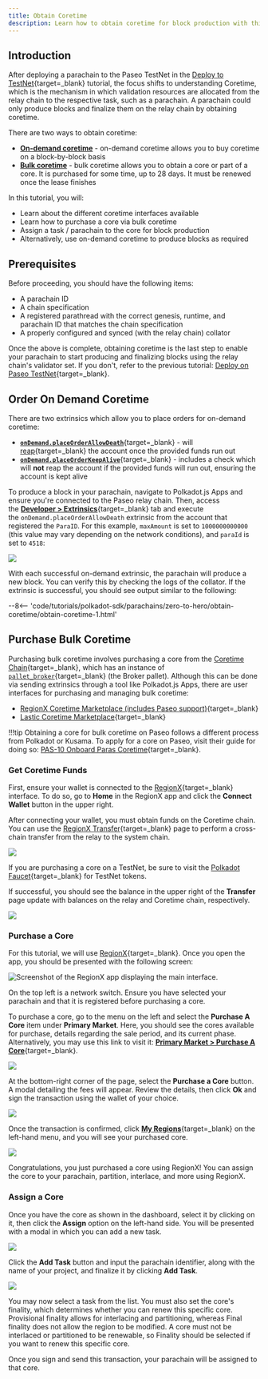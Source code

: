 ```yaml
---
title: Obtain Coretime
description: Learn how to obtain coretime for block production with this guide, covering both on-demand and bulk options for smooth operations.
---
```


## Introduction

After deploying a parachain to the Paseo TestNet in the [Deploy to TestNet](/tutorials/polkadot-sdk/parachains/zero-to-hero/deploy-to-testnet/){target=\_blank} tutorial, the focus shifts to understanding Coretime, which is the mechanism in which validation resources are allocated from the relay chain to the respective task, such as a parachain. A parachain could only produce blocks and finalize them on the relay chain by obtaining coretime.

There are two ways to obtain coretime:

- **[On-demand coretime](#order-on-demand-coretime)** - on-demand coretime allows you to buy coretime on a block-by-block basis
- **[Bulk coretime](#purchase-bulk-coretime)** - bulk coretime allows you to obtain a core or part of a core. It is purchased for some time, up to 28 days. It must be renewed once the lease finishes

In this tutorial, you will:

- Learn about the different coretime interfaces available
- Learn how to purchase a core via bulk coretime
- Assign a task / parachain to the core for block production
- Alternatively, use on-demand coretime to produce blocks as required

## Prerequisites 

Before proceeding, you should have the following items:

- A parachain ID
- A chain specification
- A registered parathread with the correct genesis, runtime, and parachain ID that matches the chain specification
- A properly configured and synced (with the relay chain) collator

Once the above is complete, obtaining coretime is the last step to enable your parachain to start producing and finalizing blocks using the relay chain's validator set. If you don't, refer to the previous tutorial: [Deploy on Paseo TestNet](/tutorials/polkadot-sdk/parachains/zero-to-hero/deploy-to-testnet/){target=\_blank}.

## Order On Demand Coretime

There are two extrinsics which allow you to place orders for on-demand coretime:

- [**`onDemand.placeOrderAllowDeath`**](https://paritytech.github.io/polkadot-sdk/master/polkadot_runtime_parachains/on_demand/pallet/dispatchables/fn.place_order_allow_death.html){target=\_blank} - will [reap](https://wiki.polkadot.network/docs/learn-accounts#existential-deposit-and-reaping){target=\_blank} the account once the provided funds run out
- [**`onDemand.placeOrderKeepAlive`**](https://paritytech.github.io/polkadot-sdk/master/polkadot_runtime_parachains/on_demand/pallet/dispatchables/fn.place_order_keep_alive.html){target=\_blank} - includes a check which will **not** reap the account if the provided funds will run out, ensuring the account is kept alive

To produce a block in your parachain, navigate to Polkadot.js Apps and ensure you're connected to the Paseo relay chain. Then, access the [**Developer > Extrinsics**](https://polkadot.js.org/apps/#/extrinsics){target=\_blank} tab and execute the `onDemand.placeOrderAllowDeath` extrinsic from the account that registered the `ParaID`. For this example, `maxAmount` is set to `1000000000000` (this value may vary depending on the network conditions), and `paraId` is set to `4518`:

![](/images/tutorials/polkadot-sdk/parachains/zero-to-hero/obtain-coretime/obtain-coretime-9.webp)

With each successful on-demand extrinsic, the parachain will produce a new block. You can verify this by checking the logs of the collator. If the extrinsic is successful, you should see output similar to the following:

--8<-- 'code/tutorials/polkadot-sdk/parachains/zero-to-hero/obtain-coretime/obtain-coretime-1.html'

## Purchase Bulk Coretime

Purchasing bulk coretime involves purchasing a core from the [Coretime Chain](/polkadot-protocol/architecture/system-chains/coretime/){target=\_blank}, which has an instance of [`pallet_broker`](https://paritytech.github.io/polkadot-sdk/master/pallet_broker/index.html){target=\_blank} (the Broker pallet). Although this can be done via sending extrinsics through a tool like Polkadot.js Apps, there are user interfaces for purchasing and managing bulk coretime:

- [RegionX Coretime Marketplace (includes Paseo support)](https://app.regionx.tech){target=\_blank}
- [Lastic Coretime Marketplace](https://www.lastic.xyz/polkadot/bulkcore1){target=\_blank}
  
!!!tip
    Obtaining a core for bulk coretime on Paseo follows a different process from Polkadot or Kusama. To apply for a core on Paseo, visit their guide for doing so: [PAS-10 Onboard Paras Coretime](https://github.com/paseo-network/paseo-action-submission/blob/main/pas/PAS-10-Onboard-paras-coretime.md#summary){target=\_blank}. 

### Get Coretime Funds

First, ensure your wallet is connected to the [RegionX](https://app.regionx.tech){target=\_blank} interface. To do so, go to **Home** in the RegionX app and click the **Connect Wallet** button in the upper right.

After connecting your wallet, you must obtain funds on the Coretime chain. You can use the [RegionX Transfer](https://app.regionx.tech/transfer){target=\_blank} page to perform a cross-chain transfer from the relay to the system chain.

![](/images/tutorials/polkadot-sdk/parachains/zero-to-hero/obtain-coretime/obtain-coretime-1.webp)

If you are purchasing a core on a TestNet, be sure to visit the [Polkadot Faucet](https://faucet.polkadot.io/westend){target=\_blank} for TestNet tokens.

If successful, you should see the balance in the upper right of the **Transfer** page update with balances on the relay and Coretime chain, respectively.

![](/images/tutorials/polkadot-sdk/parachains/zero-to-hero/obtain-coretime/obtain-coretime-2.webp)

### Purchase a Core

For this tutorial, we will use [RegionX](https://app.regionx.tech){target=\_blank}. Once you open the app, you should be presented with the following screen:

![Screenshot of the RegionX app displaying the main interface.](/images/tutorials/polkadot-sdk/parachains/zero-to-hero/obtain-coretime/obtain-coretime-3.webp)

On the top left is a network switch. Ensure you have selected your parachain and that it is registered before purchasing a core.

To purchase a core, go to the menu on the left and select the **Purchase A Core** item under **Primary Market**. Here, you should see the cores available for purchase, details regarding the sale period, and its current phase. Alternatively, you may use this link to visit it: [**Primary Market > Purchase A Core**](https://app.regionx.tech/purchase){target=\_blank}.

![](/images/tutorials/polkadot-sdk/parachains/zero-to-hero/obtain-coretime/obtain-coretime-4.webp)

At the bottom-right corner of the page, select the **Purchase a Core** button. A modal detailing the fees will appear. Review the details, then click **Ok** and sign the transaction using the wallet of your choice.

![](/images/tutorials/polkadot-sdk/parachains/zero-to-hero/obtain-coretime/obtain-coretime-5.webp)

Once the transaction is confirmed, click [**My Regions**](https://app.regionx.tech/regions){target=\_blank} on the left-hand menu, and you will see your purchased core.

![](/images/tutorials/polkadot-sdk/parachains/zero-to-hero/obtain-coretime/obtain-coretime-6.webp)

Congratulations, you just purchased a core using RegionX! You can assign the core to your parachain, partition, interlace, and more using RegionX.

### Assign a Core

Once you have the core as shown in the dashboard, select it by clicking on it, then click the **Assign** option on the left-hand side. You will be presented with a modal in which you can add a new task.

![](/images/tutorials/polkadot-sdk/parachains/zero-to-hero/obtain-coretime/obtain-coretime-7.webp)

Click the **Add Task** button and input the parachain identifier, along with the name of your project, and finalize it by clicking **Add Task**.

![](/images/tutorials/polkadot-sdk/parachains/zero-to-hero/obtain-coretime/obtain-coretime-8.webp)

You may now select a task from the list. You must also set the core's finality, which determines whether you can renew this specific core. Provisional finality allows for interlacing and partitioning, whereas Final finality does not allow the region to be modified. A core must not be interlaced or partitioned to be renewable, so Finality should be selected if you want to renew this specific core.

Once you sign and send this transaction, your parachain will be assigned to that core.